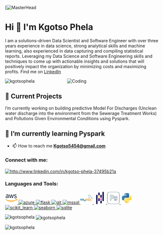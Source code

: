 [![MasterHead]([https://github.com/KgotsoPhela/KgotsoPhela/blob/main/banner222.jpeg])


# Hi 👋 I'm Kgotso Phela



I am a solutions-driven Data Scientist and Software Engineer with over three years experience in data science, strong analytical skills and machine learning, also experienced in data capturing and compiling statistical reports. Leveraging my Data Science and Software Engineering skills and techniques to come up with actionable insights and solutions that will positively impact the organization by minimizing costs and maximizing profits. Find me on [LinkedIn](http://www.linkedin.com/in/kgotso-phela-37495b21a)</h3>




<img align="right" alt="Coding" width="300" src="https://i.pinimg.com/originals/db/f1/04/dbf104a11125f2620afab8f164b8390b.gif">

<p align="left"> <img src="https://komarev.com/ghpvc/?username=kgotsophela&label=Profile%20views&color=0e75b6&style=flat" alt="kgotsophela" /> </p>

## 🔭 Current Projects

I’m currently working on building predictive Model For Discharges (Unclean water discharge into the environment from the Sewerage Treatment Works) and Pollutions Given Environmental Conditions using Pyspark.

## 🌱 I’m currently learning Pyspark

- 📫 How to reach me **Kgotso5454@gmail.com**

<h3 align="left">Connect with me:</h3>
<p align="left">
<a href="https://linkedin.com/in/http://www.linkedin.com/in/kgotso-phela-37495b21a" target="blank"><img align="center" src="https://raw.githubusercontent.com/rahuldkjain/github-profile-readme-generator/master/src/images/icons/Social/linked-in-alt.svg" alt="http://www.linkedin.com/in/kgotso-phela-37495b21a" height="30" width="40" /></a>
</p>

<h3 align="left">Languages and Tools:</h3>
<p align="left"> <a href="https://aws.amazon.com" target="_blank" rel="noreferrer"> <img src="https://raw.githubusercontent.com/devicons/devicon/master/icons/amazonwebservices/amazonwebservices-original-wordmark.svg" alt="aws" width="40" height="40"/> </a> <a href="https://azure.microsoft.com/en-in/" target="_blank" rel="noreferrer"> <img src="https://www.vectorlogo.zone/logos/microsoft_azure/microsoft_azure-icon.svg" alt="azure" width="40" height="40"/> </a> <a href="https://flask.palletsprojects.com/" target="_blank" rel="noreferrer"> <img src="https://www.vectorlogo.zone/logos/pocoo_flask/pocoo_flask-icon.svg" alt="flask" width="40" height="40"/> </a> <a href="https://git-scm.com/" target="_blank" rel="noreferrer"> <img src="https://www.vectorlogo.zone/logos/git-scm/git-scm-icon.svg" alt="git" width="40" height="40"/> </a> <a href="https://www.microsoft.com/en-us/sql-server" target="_blank" rel="noreferrer"> <img src="https://www.svgrepo.com/show/303229/microsoft-sql-server-logo.svg" alt="mssql" width="40" height="40"/> </a> <a href="https://www.mysql.com/" target="_blank" rel="noreferrer"> <img src="https://raw.githubusercontent.com/devicons/devicon/master/icons/mysql/mysql-original-wordmark.svg" alt="mysql" width="40" height="40"/> </a> <a href="https://pandas.pydata.org/" target="_blank" rel="noreferrer"> <img src="https://raw.githubusercontent.com/devicons/devicon/2ae2a900d2f041da66e950e4d48052658d850630/icons/pandas/pandas-original.svg" alt="pandas" width="40" height="40"/> </a> <a href="https://www.photoshop.com/en" target="_blank" rel="noreferrer"> <img src="https://raw.githubusercontent.com/devicons/devicon/master/icons/photoshop/photoshop-line.svg" alt="photoshop" width="40" height="40"/> </a> <a href="https://www.python.org" target="_blank" rel="noreferrer"> <img src="https://raw.githubusercontent.com/devicons/devicon/master/icons/python/python-original.svg" alt="python" width="40" height="40"/> </a> <a href="https://scikit-learn.org/" target="_blank" rel="noreferrer"> <img src="https://upload.wikimedia.org/wikipedia/commons/0/05/Scikit_learn_logo_small.svg" alt="scikit_learn" width="40" height="40"/> </a> <a href="https://seaborn.pydata.org/" target="_blank" rel="noreferrer"> <img src="https://seaborn.pydata.org/_images/logo-mark-lightbg.svg" alt="seaborn" width="40" height="40"/> </a> <a href="https://www.sqlite.org/" target="_blank" rel="noreferrer"> <img src="https://www.vectorlogo.zone/logos/sqlite/sqlite-icon.svg" alt="sqlite" width="40" height="40"/> </a> </p>

<p><img align="left" src="https://github-readme-stats.vercel.app/api/top-langs?username=kgotsophela&show_icons=true&locale=en&layout=compact" alt="kgotsophela" /></p>

<p>&nbsp;<img align="center" src="https://github-readme-stats.vercel.app/api?username=kgotsophela&show_icons=true&locale=en" alt="kgotsophela" /></p>

<p><img align="center" src="https://github-readme-streak-stats.herokuapp.com/?user=kgotsophela&" alt="kgotsophela" /></p>
